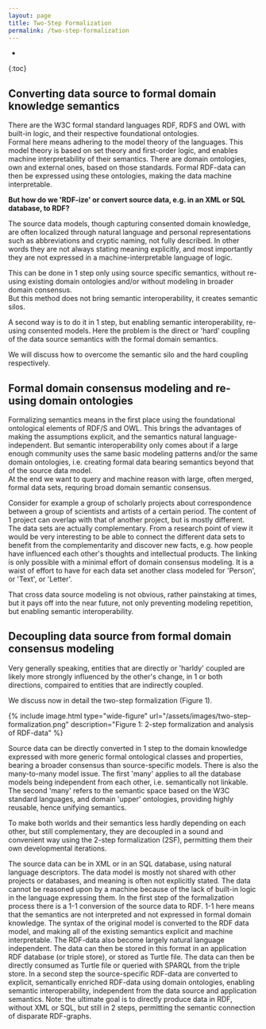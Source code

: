 ```yaml
---
layout: page
title: Two-Step Formalization
permalink: /two-step-formalization
---
```

* 
{:toc}

## Converting data source to formal domain knowledge semantics
There are the W3C formal standard languages RDF, RDFS and OWL with built-in logic, and their respective foundational ontologies.  
Formal here means adhering to the model theory of the languages. This model theory is based on set theory and first-order logic, and enables machine interpretability of their semantics.
There are domain ontologies, own and external ones, based on those standards.
Formal RDF-data can then be expressed using these ontologies, making the data machine interpretable.  

**But how do we 'RDF-ize' or convert source data, e.g. in an XML or SQL database, to RDF?**  

The source data models, though capturing consented domain knowledge, are often localized through natural language and personal representations such as abbreviations and cryptic naming, not fully described. In other words they are not always stating meaning explicitly, and most importantly they are not expressed in a machine-interpretable language of logic.

This can be done in 1 step only using source specific semantics, without re-using existing domain ontologies and/or without modeling in broader domain consensus.  
But this method does not bring semantic interoperability, it creates semantic silos.

A second way is to do it in 1 step, but enabling semantic interoperability, re-using consented models.
Here the problem is the direct or 'hard' coupling of the data source semantics with the formal domain semantics.

We will discuss how to overcome the semantic silo and the hard coupling respectively.

## Formal domain consensus modeling and re-using domain ontologies
Formalizing semantics means in the first place using the foundational ontological elements of RDF/S and OWL.
This brings the advantages of making the assumptions explicit, and the semantics natural language-independent.
But semantic interoperability only comes about if a large enough community uses the same basic modeling patterns and/or the same domain ontologies, i.e. creating formal data bearing semantics beyond that of the source data model.  
At the end we want to query and machine reason with large, often merged, formal data sets, requring broad domain semantic consensus.

Consider for example a group of scholarly projects about correspondence between a group of scientists and artists of a certain period. The content of 1 project can overlap with that of another project, but is mostly different. The data sets are actually complementary. From a research point of view it would be very interesting to be able to connect the different data sets to benefit from the complementarity and discover new facts, e.g. how people have influenced each other's thoughts and intellectual products. The linking is only possible with a minimal effort of domain consensus modeling. It is a waist of effort to have for each data set another class modeled for 'Person', or 'Text', or 'Letter'.

That cross data source modeling is not obvious, rather painstaking at times, but it pays off into the near future, not only preventing modeling repetition, but enabling semantic interoperability.

## Decoupling data source from formal domain consensus modeling
Very generally speaking, entities that are directly or 'harldy' coupled are likely more strongly influenced by the other's change, in 1 or both directions, compaired to entities that are indirectly coupled.

We discuss now in detail the two-step formalization (Figure 1).

{% include image.html type="wide-figure" url="/assets/images/two-step-formalization.png" description="Figure 1: 2-step formalization and analysis of RDF-data" %}

<!---° In the processing of data we distinguish an operational and a formal world.--->

Source data can be directly converted in 1 step to the domain knowledge expressed with more generic formal ontological classes and properties, bearing a broader consensus than source-specific models.
There is also the many-to-many model issue. The first 'many' applies to all the database models being independent from each other, i.e. semantically not linkable. The second 'many' refers to the semantic space based on the W3C standard languages, and domain 'upper' ontologies, providing highly reusable, hence unifying semantics.

To make both worlds and their semantics less hardly depending on each other, but still complementary, they are decoupled in a sound and convenient way using the 2-step formalization (2SF), permitting them their own developmental iterations.

The source data can be in XML or in an SQL database, using natural language descriptors. The data model is mostly not shared with other projects or databases, and meaning is often not explicitly stated. The data cannot be reasoned upon by a machine because of the lack of built-in logic in the language expressing them.
In the first step of the formalization process there is a 1-1 conversion of the source data to RDF. 1-1 here means that the semantics are not interpreted and not expressed in formal domain knowledge. The syntax of the original model is converted to the RDF data model, and making all of the existing semantics explicit and machine interpretable. The RDF-data also become largely natural language independent. The data can then be stored in this format in an application RDF database (or triple store), or stored as Turtle file. The data can then be directly consumed as Turtle file or queried with SPARQL from the triple store.
In a second step the source-specific RDF-data are converted to explicit, semantically enriched RDF-data using domain ontologies, enabling semantic interoperability, independent from the data source and application semantics.
Note: the ultimate goal is to directly produce data in RDF, without XML or SQL, but still in 2 steps, permitting the semantic connection of disparate RDF-graphs.